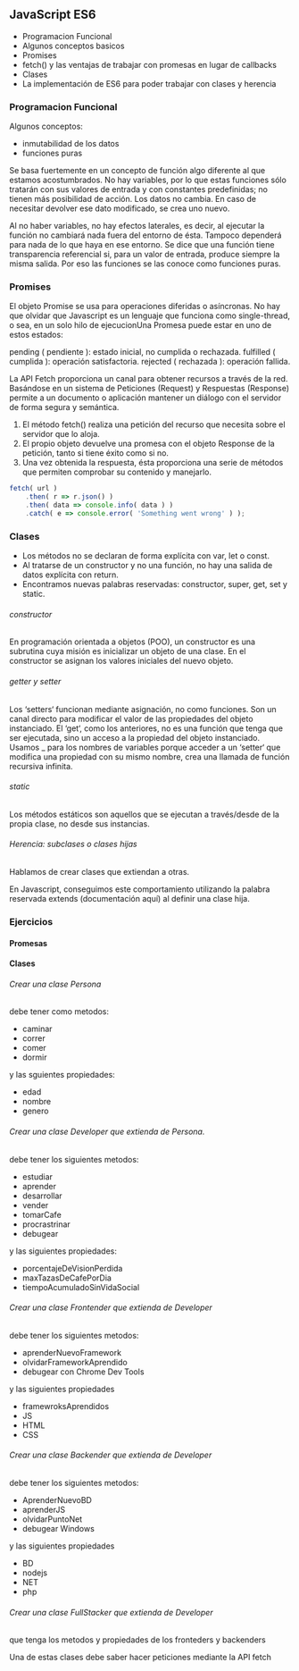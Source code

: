 ## JavaScript ES6

* Programacion Funcional
 * Algunos conceptos basicos
* Promises
 * fetch() y las ventajas de trabajar con promesas en lugar de callbacks
* Clases
 * La implementación de ES6 para poder trabajar con clases y herencia


### Programacion Funcional
Algunos conceptos:
* inmutabilidad de los datos
* funciones puras


Se basa fuertemente en un concepto de función algo diferente al que estamos acostumbrados.
No hay variables, por lo que estas funciones sólo tratarán con sus valores de entrada y con constantes predefinidas; no tienen más posibilidad de acción. Los datos no cambia. En caso de necesitar devolver ese dato modificado, se crea uno nuevo.

Al no haber variables, no hay efectos laterales, es decir, al ejecutar la función no cambiará nada fuera del entorno de ésta. Tampoco dependerá para nada de lo que haya en ese entorno. Se dice que una función tiene transparencia referencial si, para un valor de entrada, produce siempre la misma salida. Por eso las funciones se las conoce como funciones puras.


### Promises

El objeto Promise se usa para operaciones diferidas o asíncronas. No hay que olvidar que Javascript es un lenguaje que funciona como single-thread, o sea, en un solo hilo de ejecucionUna Promesa puede estar en uno de estos estados:

pending ( pendiente ): estado inicial, no cumplida o rechazada.
fulfilled ( cumplida ): operación satisfactoria.
rejected ( rechazada ): operación fallida.



La API Fetch proporciona un canal para obtener recursos a través de la red. Basándose en un sistema de Peticiones (Request) y Respuestas (Response) permite a un documento o aplicación mantener un diálogo con el servidor de forma segura y semántica.

1. El método fetch() realiza una petición del recurso que necesita sobre el servidor que lo aloja.
2. El propio objeto devuelve una promesa con el objeto Response de la petición, tanto si tiene éxito como si no.
3. Una vez obtenida la respuesta, ésta proporciona una serie de métodos que permiten comprobar su contenido y manejarlo.


``````Javascript
fetch( url )
    .then( r => r.json() )
    .then( data => console.info( data ) )
    .catch( e => console.error( 'Something went wrong' ) );
``````

### Clases

* Los métodos no se declaran de forma explícita con var, let o const.
* Al tratarse de un constructor y no una función, no hay una salida de datos explícita con return.
* Encontramos nuevas palabras reservadas: constructor, super, get, set y static.


###### constructor
En programación orientada a objetos (POO), un constructor es una subrutina cuya misión es inicializar un objeto de una clase. En el constructor se asignan los valores iniciales del nuevo objeto.


###### getter y setter
Los ‘setters‘ funcionan mediante asignación, no como funciones. Son un canal directo para modificar el valor de las propiedades del objeto instanciado.
El ‘get‘, como los anteriores, no es una función que tenga que ser ejecutada, sino un acceso a la propiedad del objeto instanciado.
Usamos _ para los nombres de variables porque acceder a un ‘setter‘ que modifica una propiedad con su mismo nombre, crea una llamada de función recursiva infinita.

###### static
Los métodos estáticos son aquellos que se ejecutan a través/desde de la propia clase, no desde sus instancias.


###### Herencia: subclases o clases hijas
Hablamos de crear clases que extiendan a otras.

En Javascript, conseguimos este comportamiento utilizando la palabra reservada extends (documentación aquí) al definir una clase hija.



### Ejercicios

#### Promesas

#### Clases

###### Crear una clase Persona

debe tener como metodos:
* caminar
* correr
* comer
* dormir

y las sguientes propiedades:
* edad
* nombre
* genero

###### Crear una clase Developer que extienda de Persona.

debe tener los siguientes metodos:
* estudiar
* aprender
* desarrollar
* vender
* tomarCafe
* procrastrinar
* debugear

y las siguientes propiedades:
* porcentajeDeVisionPerdida
* maxTazasDeCafePorDia
* tiempoAcumuladoSinVidaSocial

###### Crear una clase Frontender que extienda de Developer

debe tener los siguientes metodos:
* aprenderNuevoFramework
* olvidarFrameworkAprendido
* debugear con Chrome Dev Tools

y las siguientes propiedades
* framewroksAprendidos
* JS
* HTML
* CSS


###### Crear una clase Backender que extienda de Developer

debe tener los siguientes metodos:
* AprenderNuevoBD
* aprenderJS
* olvidarPuntoNet
* debugear Windows

y las siguientes propiedades
* BD
* nodejs
* NET
* php

###### Crear una clase FullStacker que extienda de Developer

que tenga los metodos y propiedades de los fronteders y backenders


Una de estas clases debe saber hacer peticiones mediante la API fetch
